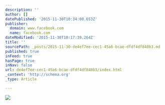 ```yaml
---
description: ''
author: []
datePublished: '2015-11-30T10:34:00.653Z'
publisher:
  domain: www.facebook.com
  name: facebook.com
dateModified: '2015-11-30T10:17:39.264Z'
title: ''
sourcePath: _posts/2015-11-30-de4ef7ee-cec1-45a6-bcae-dfdf4df840b3.md
published: true
inFeed: true
hasPage: true
inNav: false
url: de4ef7ee-cec1-45a6-bcae-dfdf4df840b3/index.html
_context: 'http://schema.org'
_type: Article

---
```

![](https://scontent-arn2-1.xx.fbcdn.net/hphotos-xaf1/t31.0-8/12239205_465891546916691_8365214420022697553_o.jpg)